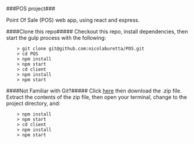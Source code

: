 ###POS project###

Point Of Sale (POS) web app, using react and express.

####Clone this repo#####
Checkout this repo, install dependencies, then start the gulp process with the following:

```
	> git clone git@github.com:nicolaburetta/POS.git
	> cd POS
	> npm install
	> npm start
	> cd client
	> npm install
	> npm start
```

####Not Familiar with Git?#####
Click [here](https://github.com/nicolaburetta/POS.git) then download the .zip file.  Extract the contents of the zip file, then open your terminal, change to the project directory, and:

```
	> npm install
	> npm start
	> cd client
	> npm install
	> npm start
```
